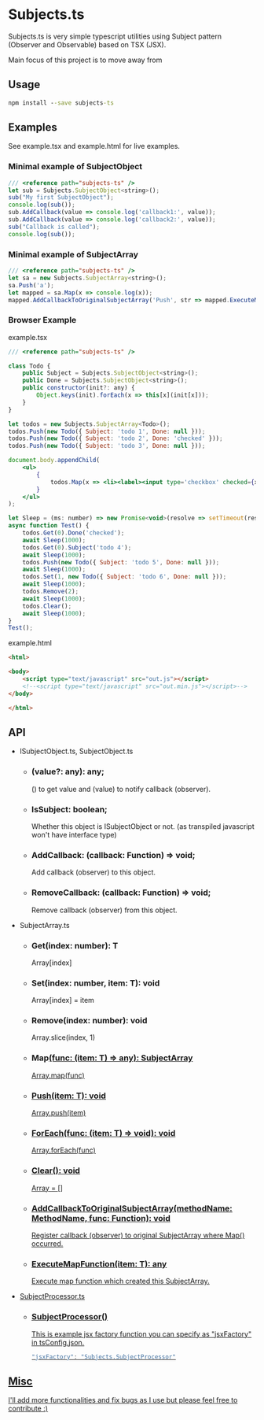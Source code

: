 # Subjects.ts

Subjects.ts is very simple typescript utilities using Subject pattern (Observer and Observable) based on TSX (JSX).

Main focus of this project is to move away from 

## Usage

```cmd
npm install --save subjects-ts
```

## Examples

See example.tsx and example.html for live examples.

### Minimal example of SubjectObject

```js
/// <reference path="subjects-ts" />
let sub = Subjects.SubjectObject<string>();
sub("My first SubjectObject");
console.log(sub());
sub.AddCallback(value => console.log('callback1:', value));
sub.AddCallback(value => console.log('callback2:', value));
sub("Callback is called");
console.log(sub());
```

### Minimal example of SubjectArray

```js
/// <reference path="subjects-ts" />
let sa = new Subjects.SubjectArray<string>();
sa.Push('a');
let mapped = sa.Map(x => console.log(x));
mapped.AddCallbackToOriginalSubjectArray('Push', str => mapped.ExecuteMapFunction(str));
```

### Browser Example
example.tsx
```jsx
/// <reference path="subjects-ts" />

class Todo {
	public Subject = Subjects.SubjectObject<string>();
	public Done = Subjects.SubjectObject<string>();
	public constructor(init?: any) {
		Object.keys(init).forEach(x => this[x](init[x]));
	}
}

let todos = new Subjects.SubjectArray<Todo>();
todos.Push(new Todo({ Subject: 'todo 1', Done: null }));
todos.Push(new Todo({ Subject: 'todo 2', Done: 'checked' }));
todos.Push(new Todo({ Subject: 'todo 3', Done: null }));

document.body.appendChild(
	<ul>
		{
			todos.Map(x => <li><label><input type='checkbox' checked={x.Done} />{x.Subject}</label></li>)
		}
	</ul>
);

let Sleep = (ms: number) => new Promise<void>(resolve => setTimeout(resolve, ms));
async function Test() {
	todos.Get(0).Done('checked');
	await Sleep(1000);
	todos.Get(0).Subject('todo 4');
	await Sleep(1000);
	todos.Push(new Todo({ Subject: 'todo 5', Done: null }));
	await Sleep(1000);
	todos.Set(1, new Todo({ Subject: 'todo 6', Done: null }));
	await Sleep(1000);
	todos.Remove(2);
	await Sleep(1000);
	todos.Clear();
	await Sleep(1000);
}
Test();
```
example.html
```html
<html>

<body>
	<script type="text/javascript" src="out.js"></script>
	<!--<script type="text/javascript" src="out.min.js"></script>-->
</body>

</html>
```

## API

* ISubjectObject.ts, SubjectObject.ts
	* ### (value?: any): any;
		() to get value and (value) to notify callback (observer).
	* ### IsSubject: boolean;
		Whether this object is ISubjectObject or not. (as transpiled javascript won't have interface type)
	* ### AddCallback: (callback: Function) => void;
		Add callback (observer) to this object.
	* ### RemoveCallback: (callback: Function) => void;
		Remove callback (observer) from this object.
* SubjectArray.ts
	* ### Get(index: number): T
		Array[index]
	* ### Set(index: number, item: T): void
		Array[index] = item
	* ### Remove(index: number): void
		Array.slice(index, 1)
	* ### Map<U>(func: (item: T) => any): SubjectArray<U>
		Array.map(func)
	* ### Push(item: T): void
		Array.push(item)
	* ### ForEach(func: (item: T) => void): void
		Array.forEach(func)
	* ### Clear(): void
		Array = []
	* ### AddCallbackToOriginalSubjectArray(methodName: MethodName, func: Function): void
		Register callback (observer) to original SubjectArray where Map() occurred.
	* ### ExecuteMapFunction(item: T): any
		Execute map function which created this SubjectArray.
* SubjectProcessor.ts

	* ### SubjectProcessor()
		This is example jsx factory function you can specify as "jsxFactory" in tsConfig.json.
		```js
		"jsxFactory": "Subjects.SubjectProcessor"
		```

## Misc

I'll add more functionalities and fix bugs as I use but please feel free to contribute :)